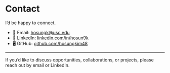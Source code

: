 # Contact

I’d be happy to connect.

- 📧 Email: [hosungk@usc.edu](mailto:hosungk@usc.edu)  
- 💼 LinkedIn: [linkedin.com/in/hosun9k](https://linkedin.com/in/hosun9k)  
- 🖥 GitHub: [github.com/hosungkim48](https://github.com/hosungkim48)  

---

If you’d like to discuss opportunities, collaborations, or projects, please reach out by email or LinkedIn.
